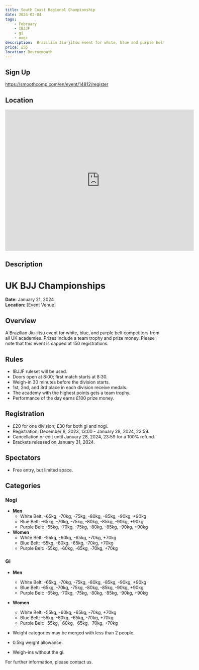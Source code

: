 ```yaml
---
title: South Coast Regional Championship
date: 2024-02-04
tags:
    - February
    - IBJJF
    - gi 
    - nogi 
description:  Brazilian Jiu-jitsu event for white, blue and purple belt competitors
price: £55
location: Bournemouth
---
```

## Sign Up
https://smoothcomp.com/en/event/14812/register

## Location
<iframe src="https://www.google.com/maps/embed?pb=!1m17!1m12!1m3!1d2523.984646083525!2d-1.9272009234246075!3d50.757318371652374!2m3!1f0!2f0!3f0!3m2!1i1024!2i768!4f13.1!3m2!1m1!2zNTDCsDQ1JzI2LjQiTiAxwrA1NScyOC43Ilc!5e0!3m2!1sen!2suk!4v1703105154407!5m2!1sen!2suk" width="600" height="450" style="border:0;" allowfullscreen="" loading="lazy" referrerpolicy="no-referrer-when-downgrade"></iframe>

## Description
# UK BJJ Championships

**Date:** January 21, 2024  
**Location:** [Event Venue]

## Overview
A Brazilian Jiu-jitsu event for white, blue, and purple belt competitors from all UK academies. Prizes include a team trophy and prize money. Please note that this event is capped at 150 registrations.

## Rules
- IBJJF ruleset will be used.
- Doors open at 8:00; first match starts at 8:30.
- Weigh-in 30 minutes before the division starts.
- 1st, 2nd, and 3rd place in each division receive medals.
- The academy with the highest points gets a team trophy.
- Performance of the day earns £100 prize money.

## Registration
- £20 for one division; £30 for both gi and nogi.
- Registration: December 8, 2023, 13:00 - January 28, 2024, 23:59.
- Cancellation or edit until January 28, 2024, 23:59 for a 100% refund.
- Brackets released on January 31, 2024.

## Spectators
- Free entry, but limited space.

## Categories
### Nogi
- **Men**
  - White Belt: -65kg, -70kg, -75kg, -80kg, -85kg, -90kg, +90kg
  - Blue Belt: -65kg, -70kg, -75kg, -80kg, -85kg, -90kg, +90kg
  - Purple Belt: -65kg, -70kg, -75kg, -80kg, -85kg, -90kg, +90kg
- **Women**
  - White Belt: -55kg, -60kg, -65kg, -70kg, +70kg
  - Blue Belt: -55kg, -60kg, -65kg, -70kg, +70kg
  - Purple Belt: -55kg, -60kg, -65kg, -70kg, +70kg

### Gi
- **Men**
  - White Belt: -65kg, -70kg, -75kg, -80kg, -85kg, -90kg, +90kg
  - Blue Belt: -65kg, -70kg, -75kg, -80kg, -85kg, -90kg, +90kg
  - Purple Belt: -65kg, -70kg, -75kg, -80kg, -85kg, -90kg, +90kg
- **Women**
  - White Belt: -55kg, -60kg, -65kg, -70kg, +70kg
  - Blue Belt: -55kg, -60kg, -65kg, -70kg, +70kg
  - Purple Belt: -55kg, -60kg, -65kg, -70kg, +70kg

- Weight categories may be merged with less than 2 people.
- 0.5kg weight allowance.
- Weigh-ins without the gi.

For further information, please contact us.
